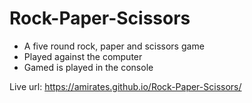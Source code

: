 # Rock-Paper-Scissors

- A five round rock, paper and scissors game
- Played against the computer
- Gamed is played in the console

Live url: https://amirates.github.io/Rock-Paper-Scissors/

